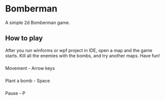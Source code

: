 # Bomberman
A simple 2d Bomberman game.

## How to play
After you run winforms or wpf project in IDE, open a map and the game starts.
Kill all the enemies with the bombs, and try another maps. Have fun!
###
Movement - Arrow keys
### 
Plant a bomb - Space 
### 
Pause - P 
